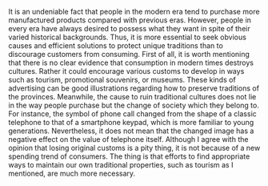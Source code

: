 It is an undeniable fact that people in the modern era tend to purchase more manufactured products compared with previous eras. However, people in every era have always desired to possess what they want in spite of their varied historical backgrounds. Thus, it is more essential to seek obvious causes and efficient solutions to protect unique traditions than to discourage customers from consuming.
First of all, it is worth mentioning that there is no clear evidence that consumption in modern times destroys cultures. Rather it could encourage various customs to develop in ways such as tourism, promotional souvenirs, or museums. These kinds of advertising can be good illustrations regarding how to preserve traditions of the provinces.
Meanwhile, the cause to ruin traditional cultures does not lie in the way people purchase but the change of society which they belong to. For instance, the symbol of phone call changed from the shape of a classic telephone to that of a smartphone keypad, which is more familiar to young generations. Nevertheless, it does not mean that the changed image has a negative effect on the value of telephone itself.
Although I agree with the opinion that losing original customs is a pity thing, it is not because of a new spending trend of consumers. The thing is that efforts to find appropriate ways to maintain our own traditional properties, such as tourism as I mentioned, are much more necessary.